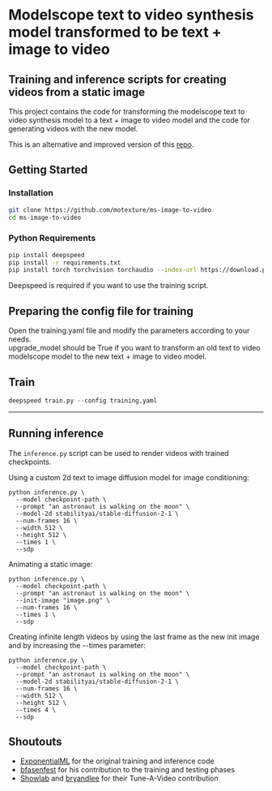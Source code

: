 # Modelscope text to video synthesis model transformed to be text + image to video
## Training and inference scripts for creating videos from a static image

This project contains the code for transforming the modelscope text to video synthesis model to a text + image to video model and the code for generating videos with the new model.

This is an alternative and improved version of this [repo](https://github.com/motexture/modelscope-image-to-video).

## Getting Started

### Installation
```bash
git clone https://github.com/motexture/ms-image-to-video
cd ms-image-to-video
```

### Python Requirements

```bash
pip install deepspeed
pip install -r requirements.txt
pip install torch torchvision torchaudio --index-url https://download.pytorch.org/whl/cu118
```

Deepspeed is required if you want to use the training script.

## Preparing the config file for training
Open the training.yaml file and modify the parameters according to your needs.  <br /> 
upgrade_model should be True if you want to transform an old text to video modelscope model to the new text + image to video model.  <br /> 

## Train
```python
deepspeed train.py --config training.yaml
```
---

## Running inference
The `inference.py` script can be used to render videos with trained checkpoints.

Using a custom 2d text to image diffusion model for image conditioning:
```
python inference.py \
  --model checkpoint-path \
  --prompt "an astronaut is walking on the moon" \
  --model-2d stabilityai/stable-diffusion-2-1 \
  --num-frames 16 \
  --width 512 \
  --height 512 \
  --times 1 \
  --sdp
```

Animating a static image:
```
python inference.py \
  --model checkpoint-path \
  --prompt "an astronaut is walking on the moon" \
  --init-image "image.png" \
  --num-frames 16 \
  --times 1 \
  --sdp
```

Creating infinite length videos by using the last frame as the new init image and by increasing the --times parameter:
```
python inference.py \
  --model checkpoint-path \
  --prompt "an astronaut is walking on the moon" \
  --model-2d stabilityai/stable-diffusion-2-1 \
  --num-frames 16 \
  --width 512 \
  --height 512 \
  --times 4 \
  --sdp
```

## Shoutouts

- [ExponentialML](https://github.com/ExponentialML/Text-To-Video-Finetuning/) for the original training and inference code
- [bfasenfest](https://github.com/bfasenfest) for his contribution to the training and testing phases
- [Showlab](https://github.com/showlab/Tune-A-Video) and [bryandlee](https://github.com/bryandlee/Tune-A-Video) for their Tune-A-Video contribution
